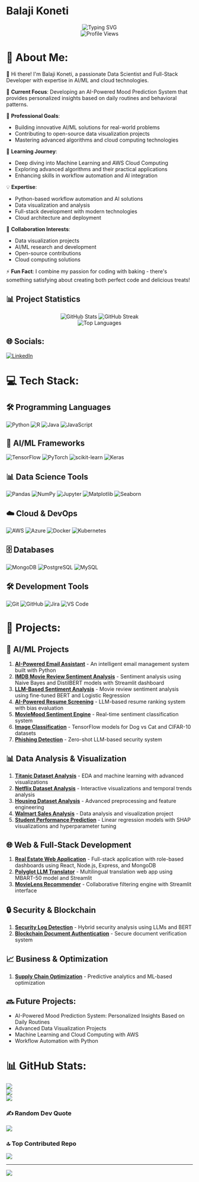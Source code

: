 # Balaji Koneti
<div align="center">
  <img src="https://readme-typing-svg.herokuapp.com?font=Fira+Code&weight=500&size=40&pause=1000&color=2E9CDB&center=true&vCenter=true&width=600&height=100&lines=Data+Scientist;AI%2FML+Engineer;Full-Stack+Developer" alt="Typing SVG" />
</div>

<div align="center">
  <img src="https://komarev.com/ghpvc/?username=KonetiBalaji&label=Profile%20views&color=0e75b6&style=flat" alt="Profile Views" />
</div>

# 💫 About Me:
👋 Hi there! I'm Balaji Koneti, a passionate Data Scientist and Full-Stack Developer with expertise in AI/ML and cloud technologies.

🔭 **Current Focus**: Developing an AI-Powered Mood Prediction System that provides personalized insights based on daily routines and behavioral patterns.

🎯 **Professional Goals**:
- Building innovative AI/ML solutions for real-world problems
- Contributing to open-source data visualization projects
- Mastering advanced algorithms and cloud computing technologies

🌱 **Learning Journey**:
- Deep diving into Machine Learning and AWS Cloud Computing
- Exploring advanced algorithms and their practical applications
- Enhancing skills in workflow automation and AI integration

💡 **Expertise**:
- Python-based workflow automation and AI solutions
- Data visualization and analysis
- Full-stack development with modern technologies
- Cloud architecture and deployment

🤝 **Collaboration Interests**:
- Data visualization projects
- AI/ML research and development
- Open-source contributions
- Cloud computing solutions

⚡ **Fun Fact**: I combine my passion for coding with baking - there's something satisfying about creating both perfect code and delicious treats!

## 📊 Project Statistics
<div align="center">
  <img src="https://github-readme-stats.vercel.app/api?username=KonetiBalaji&show_icons=true&theme=radical" alt="GitHub Stats" />
  <img src="https://github-readme-streak-stats.herokuapp.com/?user=KonetiBalaji&theme=radical" alt="GitHub Streak" />
</div>

<div align="center">
  <img src="https://github-readme-stats.vercel.app/api/top-langs/?username=KonetiBalaji&layout=compact&theme=radical" alt="Top Languages" />
</div>

## 🌐 Socials:
[![LinkedIn](https://img.shields.io/badge/LinkedIn-%230077B5.svg?logo=linkedin&logoColor=white)](https://linkedin.com/in/balaji-koneti/) 

# 💻 Tech Stack:

## 🛠️ Programming Languages
![Python](https://img.shields.io/badge/python-3670A0?style=for-the-badge&logo=python&logoColor=ffdd54) ![R](https://img.shields.io/badge/r-%23276DC3.svg?style=for-the-badge&logo=r&logoColor=white) ![Java](https://img.shields.io/badge/java-%23ED8B00.svg?style=for-the-badge&logo=openjdk&logoColor=white) ![JavaScript](https://img.shields.io/badge/javascript-%23323330.svg?style=for-the-badge&logo=javascript&logoColor=%23F7DF1E)

## 🤖 AI/ML Frameworks
![TensorFlow](https://img.shields.io/badge/TensorFlow-%23FF6F00.svg?style=for-the-badge&logo=TensorFlow&logoColor=white) ![PyTorch](https://img.shields.io/badge/PyTorch-%23EE4C2C.svg?style=for-the-badge&logo=PyTorch&logoColor=white) ![scikit-learn](https://img.shields.io/badge/scikit--learn-%23F7931E.svg?style=for-the-badge&logo=scikit-learn&logoColor=white) ![Keras](https://img.shields.io/badge/Keras-%23D00000.svg?style=for-the-badge&logo=Keras&logoColor=white)

## 📊 Data Science Tools
![Pandas](https://img.shields.io/badge/pandas-%23150458.svg?style=for-the-badge&logo=pandas&logoColor=white) ![NumPy](https://img.shields.io/badge/numpy-%23013243.svg?style=for-the-badge&logo=numpy&logoColor=white) ![Jupyter](https://img.shields.io/badge/jupyter-%23FA0F00.svg?style=for-the-badge&logo=jupyter&logoColor=white) ![Matplotlib](https://img.shields.io/badge/Matplotlib-%23ffffff.svg?style=for-the-badge&logo=Matplotlib&logoColor=white) ![Seaborn](https://img.shields.io/badge/Seaborn-%230C55A5.svg?style=for-the-badge&logo=seaborn&logoColor=white)

## ☁️ Cloud & DevOps
![AWS](https://img.shields.io/badge/AWS-%23FF9900.svg?style=for-the-badge&logo=amazon-aws&logoColor=white) ![Azure](https://img.shields.io/badge/azure-%230072C6.svg?style=for-the-badge&logo=microsoftazure&logoColor=white) ![Docker](https://img.shields.io/badge/docker-%230db7ed.svg?style=for-the-badge&logo=docker&logoColor=white) ![Kubernetes](https://img.shields.io/badge/kubernetes-%23326ce5.svg?style=for-the-badge&logo=kubernetes&logoColor=white)

## 🗄️ Databases
![MongoDB](https://img.shields.io/badge/MongoDB-%234ea94b.svg?style=for-the-badge&logo=mongodb&logoColor=white) ![PostgreSQL](https://img.shields.io/badge/PostgreSQL-%23316192.svg?style=for-the-badge&logo=postgresql&logoColor=white) ![MySQL](https://img.shields.io/badge/mysql-%2300f.svg?style=for-the-badge&logo=mysql&logoColor=white)

## 🛠️ Development Tools
![Git](https://img.shields.io/badge/git-%23F05033.svg?style=for-the-badge&logo=git&logoColor=white) ![GitHub](https://img.shields.io/badge/github-%23121011.svg?style=for-the-badge&logo=github&logoColor=white) ![Jira](https://img.shields.io/badge/jira-%230A0FFF.svg?style=for-the-badge&logo=jira&logoColor=white) ![VS Code](https://img.shields.io/badge/VS%20Code-007ACC?style=for-the-badge&logo=visual-studio-code&logoColor=white)

# 🚀 Projects:

## 🤖 AI/ML Projects
1. **[AI-Powered Email Assistant](https://github.com/KonetiBalaji/AI_Powered_Email_Assistant)** - An intelligent email management system built with Python
2. **[IMDB Movie Review Sentiment Analysis](https://github.com/KonetiBalaji/IMDB-Movie-Review-Sentiment-Analysis)** - Sentiment analysis using Naive Bayes and DistilBERT models with Streamlit dashboard
3. **[LLM-Based Sentiment Analysis](https://github.com/KonetiBalaji/LLM-Based-Sentiment-Analysis-on-Movie-Reviews)** - Movie review sentiment analysis using fine-tuned BERT and Logistic Regression
4. **[AI-Powered Resume Screening](https://github.com/KonetiBalaji/AI_Powered_Resume)** - LLM-based resume ranking system with bias evaluation
5. **[MovieMood Sentiment Engine](https://github.com/KonetiBalaji/MovieMood-Real-Time-Sentiment-Classification-Engine)** - Real-time sentiment classification system
6. **[Image Classification](https://github.com/KonetiBalaji/Image-Classification-with-TensorFlow-Dog-vs-Cat-or-CIFAR-10)** - TensorFlow models for Dog vs Cat and CIFAR-10 datasets
7. **[Phishing Detection](https://github.com/KonetiBalaji/LLM_Classification_Task_Phishing_Detection)** - Zero-shot LLM-based security system

## 📊 Data Analysis & Visualization
1. **[Titanic Dataset Analysis](https://github.com/KonetiBalaji/ExploratoryDataAnalysis_Titanic_Dataset)** - EDA and machine learning with advanced visualizations
2. **[Netflix Dataset Analysis](https://github.com/KonetiBalaji/ExploratoryDataAnalysis_Netflix_Dataset)** - Interactive visualizations and temporal trends analysis
3. **[Housing Dataset Analysis](https://github.com/KonetiBalaji/ExploratoryDataAnalysis_Housing_Dataset)** - Advanced preprocessing and feature engineering
4. **[Walmart Sales Analysis](https://github.com/KonetiBalaji/Walmart_Sales_Analysis)** - Data analysis and visualization project
5. **[Student Performance Prediction](https://github.com/KonetiBalaji/Linear-Regression-for-Predective-Modeling)** - Linear regression models with SHAP visualizations and hyperparameter tuning

## 🌐 Web & Full-Stack Development
1. **[Real Estate Web Application](https://github.com/KonetiBalaji/web-portfolio-for-juniors)** - Full-stack application with role-based dashboards using React, Node.js, Express, and MongoDB
2. **[Polyglot LLM Translator](https://github.com/KonetiBalaji/LLM-based-AI-Translator)** - Multilingual translation web app using MBART-50 model and Streamlit
3. **[MovieLens Recommender](https://github.com/KonetiBalaji/MovieLens-Recommender-A-Collaborative-Filtering-Engine)** - Collaborative filtering engine with Streamlit interface

## 🔒 Security & Blockchain
1. **[Security Log Detection](https://github.com/KonetiBalaji/LLM_for_Security_Log_Detection)** - Hybrid security analysis using LLMs and BERT
2. **[Blockchain Document Authentication](https://github.com/KonetiBalaji/Blockchain-Based-Document-Authentication-System)** - Secure document verification system

## 📈 Business & Optimization
1. **[Supply Chain Optimization](https://github.com/KonetiBalaji/Advanced-Supply-Chain-Optimization-Leveraging-Predictive-Analytics-and-Machine-Learning)** - Predictive analytics and ML-based optimization

## 🔜 Future Projects:
- AI-Powered Mood Prediction System: Personalized Insights Based on Daily Routines
- Advanced Data Visualization Projects
- Machine Learning and Cloud Computing with AWS
- Workflow Automation with Python

# 📊 GitHub Stats:
![](https://github-readme-stats.vercel.app/api?username=KonetiBalaji&theme=dark&hide_border=false&include_all_commits=true&count_private=false)<br/>
![](https://github-readme-streak-stats.herokuapp.com/?user=KonetiBalaji&theme=dark&hide_border=false)<br/>
![](https://github-readme-stats.vercel.app/api/top-langs/?username=KonetiBalaji&theme=dark&hide_border=false&include_all_commits=true&count_private=false&layout=compact)

### ✍️ Random Dev Quote
![](https://quotes-github-readme.vercel.app/api?type=horizontal&theme=radical)

### 🔝 Top Contributed Repo
![](https://github-contributor-stats.vercel.app/api?username=KonetiBalaji&limit=5&theme=dark&combine_all_yearly_contributions=true)

---
[![](https://visitcount.itsvg.in/api?id=KonetiBalaji&icon=0&color=0)](https://visitcount.itsvg.in)

<!-- Proudly created with GPRM ( https://gprm.itsvg.in ) -->
